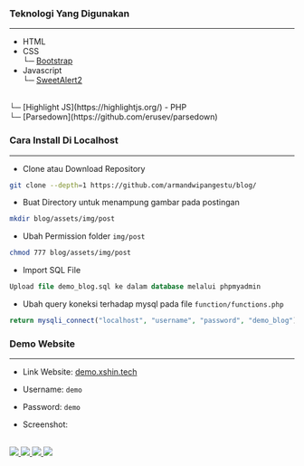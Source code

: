 ### Teknologi Yang Digunakan
<hr>

- HTML
- CSS <br>
└─ [Bootstrap](https://getbootstrap.com/)
- Javascript <br>
└─ [SweetAlert2](https://sweetalert2.github.io/)
<br>
└─ [Highlight JS](https://highlightjs.org/)
- PHP <br>
└─ [Parsedown](https://github.com/erusev/parsedown)

### Cara Install Di Localhost
<hr>

- Clone atau Download Repository

```bash
git clone --depth=1 https://github.com/armandwipangestu/blog/
```

- Buat Directory untuk menampung gambar pada postingan

```bash
mkdir blog/assets/img/post
```

- Ubah Permission folder `img/post`

```bash
chmod 777 blog/assets/img/post 
```

- Import SQL File

```sql
Upload file demo_blog.sql ke dalam database melalui phpmyadmin

```

- Ubah query koneksi terhadap mysql pada file `function/functions.php`

```php
return mysqli_connect("localhost", "username", "password", "demo_blog");
```

### Demo Website
<hr>

- Link Website: [demo.xshin.tech](http://demo.xshin.tech)

- Username: `demo`
- Password: `demo`

- Screenshot:
<br>
<a href="https://i.ibb.co/chmfrQS/image.png" target="_blank">
  <img src="https://i.ibb.co/chmfrQS/image.png" />
</a>

<a href="https://i.ibb.co/dPcmB5s/image.png" target="_blank">
  <img src="https://i.ibb.co/dPcmB5s/image.png" />
</a>

<a href="https://i.ibb.co/phGzMTr/image.png" target="_blank">
  <img src="https://i.ibb.co/phGzMTr/image.png" />
</a>

<a href="https://i.ibb.co/p2LrgB7/image.png" target="_blank">
  <img src="https://i.ibb.co/p2LrgB7/image.png" />
</a>
